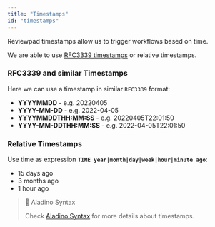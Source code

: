 ```yaml
---
title: "Timestamps"
id: "timestamps"
---
```


Reviewpad timestamps allow us to trigger workflows based on time.

We are able to use [RFC3339 timestamps](https://pkg.go.dev/time#pkg-constants) or relative timestamps.

### RFC3339 and similar Timestamps

Here we can use a timestamp in similar `RFC3339` format:

- **YYYYMMDD** - e.g. 20220405
- **YYYY-MM-DD** - e.g. 2022-04-05
- **YYYYMMDDTHH:MM:SS** - e.g. 20220405T22:01:50
- **YYYY-MM-DDTHH:MM:SS** - e.g. 2022-04-05T22:01:50

### Relative Timestamps

Use time as expression **`TIME year|month|day|week|hour|minute ago`**:

- 15 days ago
- 3 months ago
- 1 hour ago

> 📘 Aladino Syntax
> 
> Check [Aladino Syntax](../docs/reviewpad-file-specification/aladino-specification/aladino-syntax) for more details about timestamps.